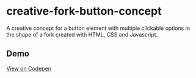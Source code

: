 # creative-fork-button-concept
A creative concept for a button element with multiple clickable options in the shape of a fork created with HTML, CSS and Javascript.


## Demo
<a href="https://codepen.io/smanask/pen/dyjJJGJ" target="_blank">View on Codepen</a>